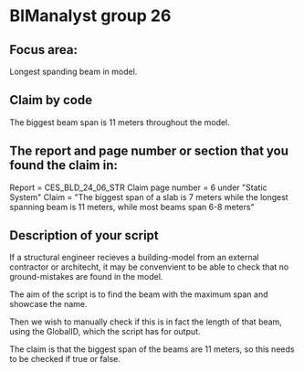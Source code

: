 # BIManalyst group 26

## Focus area:
Longest spanding beam in model. 

## Claim by code
The biggest beam span is 11 meters throughout the model. 

## The report and page number or section that you found the claim in:
Report = CES_BLD_24_06_STR
Claim page number = 6 under "Static System"
Claim = "The biggest span of a slab is 7 meters while the longest spanning beam is 11 meters, while most beams span 6-8 meters"

## Description of your script
If a structural engineer recieves a building-model from an external contractor or architecht, it may be convenvient to be able to check that no ground-mistakes are found in the model.

The aim of the script is to find the beam with the maximum span and showcase the name. 

Then we wish to manually check if this is in fact the length of that beam, using the GlobalID, which the script has for output. 

The claim is that the biggest span of the beams are 11 meters, so this needs to be checked if true or false.

